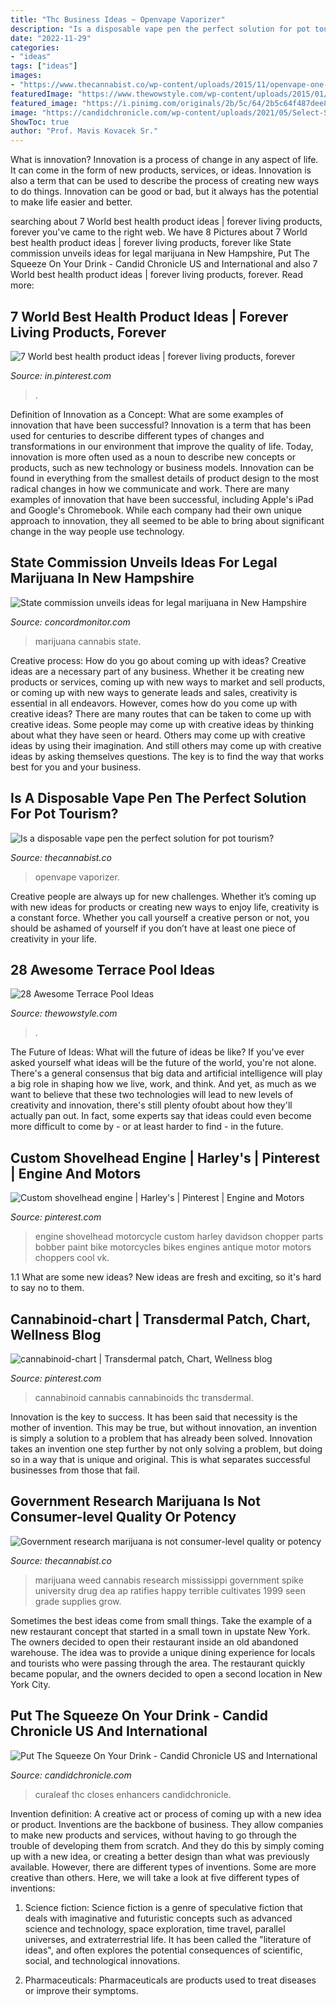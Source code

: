 ```yaml
---
title: "Thc Business Ideas ~ Openvape Vaporizer"
description: "Is a disposable vape pen the perfect solution for pot tourism?"
date: "2022-11-29"
categories:
- "ideas"
tags: ["ideas"]
images:
- "https://www.thecannabist.co/wp-content/uploads/2015/11/openvape-one-disposable-vape-pen-hash-oil-vaporizer-800x496.jpg"
featuredImage: "https://www.thewowstyle.com/wp-content/uploads/2015/01/balcony-modern-contemporary-villa-house-design-with-private-pool-lighting-ideas-and-wooden-floor-planks-plus-glass-chandle-holders.jpg"
featured_image: "https://i.pinimg.com/originals/2b/5c/64/2b5c64f487dee8d12ec489250452ec19.jpg"
image: "https://candidchronicle.com/wp-content/uploads/2021/05/Select-Squeeze-Flavors-1024x570.jpg"
ShowToc: true
author: "Prof. Mavis Kovacek Sr."
---
```



What is innovation?
Innovation is a process of change in any aspect of life. It can come in the form of new products, services, or ideas. Innovation is also a term that can be used to describe the process of creating new ways to do things. Innovation can be good or bad, but it always has the potential to make life easier and better.

	

		
searching about 7 World best health product ideas | forever living products, forever you've came to the right web. We have 8 Pictures about 7 World best health product ideas | forever living products, forever like State commission unveils ideas for legal marijuana in New Hampshire, Put The Squeeze On Your Drink - Candid Chronicle US and International and also 7 World best health product ideas | forever living products, forever. Read more:
		
    
## 7 World Best Health Product Ideas | Forever Living Products, Forever

<img loading=lazy src="https://i.pinimg.com/474x/4e/0e/da/4e0edae86758933cdae45f9fe8755afd--aloe-vera-gel-forever-products.jpg" onerror="this.onerror=null;this.src='https://tse3.mm.bing.net/th?id=OIP.9vtHjEAz1Zj7_Maneb_4mwAAAA&amp;pid=15.1';" alt="7 World best health product ideas | forever living products, forever">

_Source: in.pinterest.com_

>. 

	

Definition of Innovation as a Concept: What are some examples of innovation that have been successful?
Innovation is a term that has been used for centuries to describe different types of changes and transformations in our environment that improve the quality of life. Today, innovation is more often used as a noun to describe new concepts or products, such as new technology or business models. Innovation can be found in everything from the smallest details of product design to the most radical changes in how we communicate and work.
There are many examples of innovation that have been successful, including Apple's iPad and Google's Chromebook. While each company had their own unique approach to innovation, they all seemed to be able to bring about significant change in the way people use technology.

    
## State Commission Unveils Ideas For Legal Marijuana In New Hampshire

<img loading=lazy src="https://www.concordmonitor.com/getattachment/a9d6a932-c606-4171-9843-1fadb853b788/attachment.aspx" onerror="this.onerror=null;this.src='https://tse4.mm.bing.net/th?id=OIP.GM4wpguKVaM83xDWvOhmSgHaCR&amp;pid=15.1';" alt="State commission unveils ideas for legal marijuana in New Hampshire">

_Source: concordmonitor.com_

>marijuana cannabis state. 

	

Creative process: How do you go about coming up with ideas?
Creative ideas are a necessary part of any business. Whether it be creating new products or services, coming up with new ways to market and sell products, or coming up with new ways to generate leads and sales, creativity is essential in all endeavors. However, comes how do you come up with creative ideas? There are many routes that can be taken to come up with creative ideas. Some people may come up with creative ideas by thinking about what they have seen or heard. Others may come up with creative ideas by using their imagination. And still others may come up with creative ideas by asking themselves questions. The key is to find the way that works best for you and your business.

    
## Is A Disposable Vape Pen The Perfect Solution For Pot Tourism?

<img loading=lazy src="https://www.thecannabist.co/wp-content/uploads/2015/11/openvape-one-disposable-vape-pen-hash-oil-vaporizer-800x496.jpg" onerror="this.onerror=null;this.src='https://tse1.mm.bing.net/th?id=OIP.KRXZmvJTgUt4aVPY9z73ygHaEl&amp;pid=15.1';" alt="Is a disposable vape pen the perfect solution for pot tourism?">

_Source: thecannabist.co_

>openvape vaporizer. 

	

Creative people are always up for new challenges. Whether it’s coming up with new ideas for products or creating new ways to enjoy life, creativity is a constant force. Whether you call yourself a creative person or not, you should be ashamed of yourself if you don’t have at least one piece of creativity in your life.

    
## 28 Awesome Terrace Pool Ideas

<img loading=lazy src="https://www.thewowstyle.com/wp-content/uploads/2015/01/balcony-modern-contemporary-villa-house-design-with-private-pool-lighting-ideas-and-wooden-floor-planks-plus-glass-chandle-holders.jpg" onerror="this.onerror=null;this.src='https://tse3.mm.bing.net/th?id=OIP.Uejy4btQ3XZjT0X85cuJ3gHaE6&amp;pid=15.1';" alt="28 Awesome Terrace Pool Ideas">

_Source: thewowstyle.com_

>. 

	

The Future of Ideas: What will the future of ideas be like?
If you've ever asked yourself what ideas will be the future of the world, you're not alone. There's a general consensus that big data and artificial intelligence will play a big role in shaping how we live, work, and think. And yet, as much as we want to believe that these two technologies will lead to new levels of creativity and innovation, there's still plenty ofoubt about how they'll actually pan out. In fact, some experts say that ideas could even become more difficult to come by - or at least harder to find - in the future.

    
## Custom Shovelhead Engine | Harley&#039;s | Pinterest | Engine And Motors

<img loading=lazy src="https://s-media-cache-ak0.pinimg.com/564x/11/31/9f/11319f31af15bda7e1e4178b13db50af.jpg" onerror="this.onerror=null;this.src='https://tse1.mm.bing.net/th?id=OIP.sfrZJdDQoU0l8RRAnGTCYgHaLJ&amp;pid=15.1';" alt="Custom shovelhead engine | Harley&#039;s | Pinterest | Engine and Motors">

_Source: pinterest.com_

>engine shovelhead motorcycle custom harley davidson chopper parts bobber paint bike motorcycles bikes engines antique motor motors choppers cool vk. 

	

1.1 What are some new ideas?
New ideas are fresh and exciting, so it's hard to say no to them.

    
## Cannabinoid-chart | Transdermal Patch, Chart, Wellness Blog

<img loading=lazy src="https://i.pinimg.com/originals/2b/5c/64/2b5c64f487dee8d12ec489250452ec19.jpg" onerror="this.onerror=null;this.src='https://tse1.mm.bing.net/th?id=OIP.qlI3eB1EW-2nUBxVHbPrRQHaFW&amp;pid=15.1';" alt="cannabinoid-chart | Transdermal patch, Chart, Wellness blog">

_Source: pinterest.com_

>cannabinoid cannabis cannabinoids thc transdermal. 

	

Innovation is the key to success. It has been said that necessity is the mother of invention. This may be true, but without innovation, an invention is simply a solution to a problem that has already been solved. Innovation takes an invention one step further by not only solving a problem, but doing so in a way that is unique and original. This is what separates successful businesses from those that fail.

    
## Government Research Marijuana Is Not Consumer-level Quality Or Potency

<img loading=lazy src="https://www.thecannabist.co/wp-content/uploads/2017/03/mississippi-marijuana-nida.jpg" onerror="this.onerror=null;this.src='https://tse2.mm.bing.net/th?id=OIP.RTm0pFTgBs0gT6BsHUa4BQHaEc&amp;pid=15.1';" alt="Government research marijuana is not consumer-level quality or potency">

_Source: thecannabist.co_

>marijuana weed cannabis research mississippi government spike university drug dea ap ratifies happy terrible cultivates 1999 seen grade supplies grow. 

	

Sometimes the best ideas come from small things. Take the example of a new restaurant concept that started in a small town in upstate New York. The owners decided to open their restaurant inside an old abandoned warehouse. The idea was to provide a unique dining experience for locals and tourists who were passing through the area. The restaurant quickly became popular, and the owners decided to open a second location in New York City.

    
## Put The Squeeze On Your Drink - Candid Chronicle US And International

<img loading=lazy src="https://candidchronicle.com/wp-content/uploads/2021/05/Select-Squeeze-Flavors-1024x570.jpg" onerror="this.onerror=null;this.src='https://tse4.mm.bing.net/th?id=OIP.C9x2HXX5CeKqC9JanULo-gHaEH&amp;pid=15.1';" alt="Put The Squeeze On Your Drink - Candid Chronicle US and International">

_Source: candidchronicle.com_

>curaleaf thc closes enhancers candidchronicle. 

	

Invention definition: A creative act or process of coming up with a new idea or product.
Inventions are the backbone of business. They allow companies to make new products and services, without having to go through the trouble of developing them from scratch. And they do this by simply coming up with a new idea, or creating a better design than what was previously available.
However, there are different types of inventions. Some are more creative than others. Here, we will take a look at five different types of inventions:

1) Science fiction: Science fiction is a genre of speculative fiction that deals with imaginative and futuristic concepts such as advanced science and technology, space exploration, time travel, parallel universes, and extraterrestrial life. It has been called the "literature of ideas", and often explores the potential consequences of scientific, social, and technological innovations.

2) Pharmaceuticals: Pharmaceuticals are products used to treat diseases or improve their symptoms.

